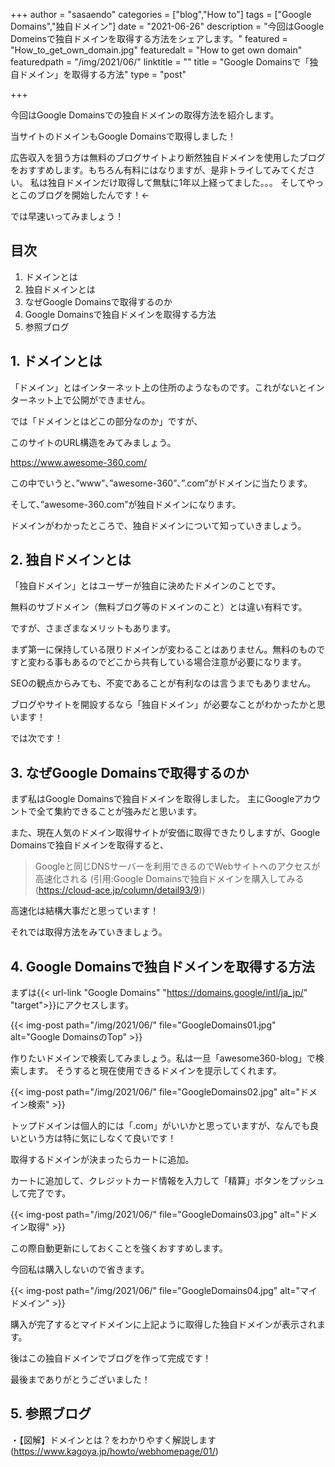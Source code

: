 +++
author = "sasaendo"
categories = ["blog","How to"]
tags = ["Google Domains","独自ドメイン"]
date = "2021-06-26"
description = "今回はGoogle Domeinsで独自ドメインを取得する方法をシェアします。"
featured = "How_to_get_own_domain.jpg"
featuredalt = "How to get own domain"
featuredpath = "/img/2021/06/"
linktitle = ""
title = "Google Domainsで「独自ドメイン」を取得する方法"
type = "post"

+++

今回はGoogle Domainsでの独自ドメインの取得方法を紹介します。

当サイトのドメインもGoogle Domainsで取得しました！

広告収入を狙う方は無料のブログサイトより断然独自ドメインを使用したブログをおすすめします。もちろん有料にはなりますが、是非トライしてみてください。
私は独自ドメインだけ取得して無駄に1年以上経ってました。。。
そしてやっとこのブログを開始したんです！←

では早速いってみましょう！

## 目次
1. ドメインとは
2. 独自ドメインとは
3. なぜGoogle Domainsで取得するのか
4. Google Domainsで独自ドメインを取得する方法
5. 参照ブログ

## 1. ドメインとは

「ドメイン」とはインターネット上の住所のようなものです。これがないとインターネット上で公開ができません。

では「ドメインとはどこの部分なのか」ですが、

このサイトのURL構造をみてみましょう。

https://www.awesome-360.com/

この中でいうと、”www”、”awesome-360”、”.com”がドメインに当たります。

そして、”awesome-360.com”が独自ドメインになります。

ドメインがわかったところで、独自ドメインについて知っていきましょう。

## 2. 独自ドメインとは

「独自ドメイン」とはユーザーが独自に決めたドメインのことです。

無料のサブドメイン（無料ブログ等のドメインのこと）とは違い有料です。

ですが、さまざまなメリットもあります。

まず第一に保持している限りドメインが変わることはありません。無料のものですと変わる事もあるのでどこから共有している場合注意が必要になります。

SEOの観点からみても、不変であることが有利なのは言うまでもありません。

ブログやサイトを開設するなら「独自ドメイン」が必要なことがわかったかと思います！

では次です！

## 3. なぜGoogle Domainsで取得するのか

まず私はGoogle Domainsで独自ドメインを取得しました。
主にGoogleアカウントで全て集約できることが強みだと思います。

また、現在人気のドメイン取得サイトが安価に取得できたりしますが、Google Domainsで独自ドメインを取得すると、

> Googleと同じDNSサーバーを利用できるのでWebサイトへのアクセスが高速化される
> (引用:Google Domainsで独自ドメインを購入してみる(https://cloud-ace.jp/column/detail93/9))

高速化は結構大事だと思っています！

それでは取得方法をみていきましょう。

## 4. Google Domainsで独自ドメインを取得する方法

まずは{{< url-link "Google Domains" "https://domains.google/intl/ja_jp/" "target">}}にアクセスします。

{{< img-post path="/img/2021/06/" file="GoogleDomains01.jpg" alt="Google DomainsのTop" >}}

作りたいドメインで検索してみましょう。私は一旦「awesome360-blog」で検索します。
そうすると現在使用できるドメインを提示してくれます。

{{< img-post path="/img/2021/06/" file="GoogleDomains02.jpg" alt="ドメイン検索" >}}

トップドメインは個人的には「.com」がいいかと思っていますが、なんでも良いという方は特に気にしなくて良いです！

取得するドメインが決まったらカートに追加。

カートに追加して、クレジットカード情報を入力して「精算」ボタンをプッシュして完了です。

{{< img-post path="/img/2021/06/" file="GoogleDomains03.jpg" alt="ドメイン取得" >}}

この際自動更新にしておくことを強くおすすめします。

今回私は購入しないので省きます。

{{< img-post path="/img/2021/06/" file="GoogleDomains04.jpg" alt="マイドメイン" >}}

購入が完了するとマイドメインに上記ように取得した独自ドメインが表示されます。

後はこの独自ドメインでブログを作って完成です！

最後までありがとうございました！
## 5. 参照ブログ
・【図解】ドメインとは？をわかりやすく解説します(https://www.kagoya.jp/howto/webhomepage/01/)




